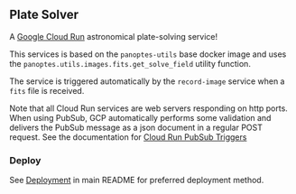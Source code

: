 Plate Solver
------------

A [Google Cloud Run](https://cloud.google.com/run/) astronomical plate-solving service!

This services is based on the `panoptes-utils` base docker image and uses the
`panoptes.utils.images.fits.get_solve_field` utility function.

The service is triggered automatically by the `record-image` service when a `fits` file is received.

Note that all Cloud Run services are web servers responding on http ports. When using
PubSub, GCP automatically performs some validation and delivers the PubSub message
as a json document in a regular POST request. See the documentation for
[Cloud Run PubSub Triggers](https://cloud.google.com/run/docs/triggering/pubsub-push)

### Deploy

See [Deployment](../README.md#deploy) in main README for preferred deployment method.
